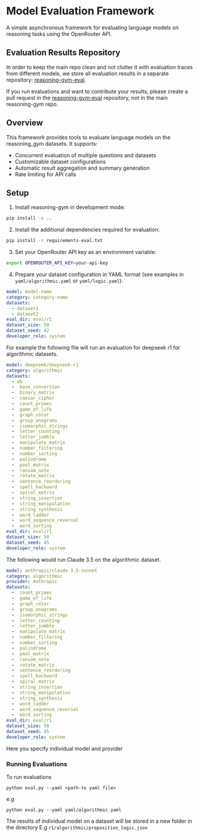 # Model Evaluation Framework

A simple asynchronous framework for evaluating language models on reasoning tasks using the OpenRouter API.

## Evaluation Results Repository

In order to keep the main repo clean and not clutter it with evaluation traces from different models, we store all evaluation results in a separate repository: [reasoning-gym-eval](https://github.com/open-thought/reasoning-gym-eval).

If you run evaluations and want to contribute your results, please create a pull request in the [reasoning-gym-eval](https://github.com/open-thought/reasoning-gym-eval) repository, not in the main reasoning-gym repo.

## Overview

This framework provides tools to evaluate language models on the reasoning_gym datasets. It supports:
- Concurrent evaluation of multiple questions and datasets
- Customizable dataset configurations
- Automatic result aggregation and summary generation
- Rate limiting for API calls

## Setup

1. Install reasoning-gym in development mode:
```bash
pip install -e ..
```

2. Install the additional dependencies required for evaluation:
```bash
pip install -r requirements-eval.txt
```

3. Set your OpenRouter API key as an environment variable:
```bash
export OPENROUTER_API_KEY=your-api-key
```


4. Prepare your dataset configuration in YAML format (see examples in `yaml/algorithmic.yaml` or `yaml/logic.yaml`):
```yaml
model: model-name
category: category-name
datasets:
  - dataset1
  - dataset2
eval_dir: eval/r1
dataset_size: 50
dataset_seed: 42
developer_role: system

```
For example the following file will run an evaluation for deepseek r1 for algorithmic datasets.
``` yaml
model: deepseek/deepseek-r1
category: algorithmic
datasets:
  - ab
  -  base_conversion
  -  binary_matrix
  -  caesar_cipher
  -  count_primes
  -  game_of_life
  -  graph_color
  -  group_anagrams
  -  isomorphic_strings
  -  letter_counting
  -  letter_jumble
  -  manipulate_matrix
  -  number_filtering
  -  number_sorting
  -  palindrome
  -  pool_matrix
  -  ransom_note
  -  rotate_matrix
  -  sentence_reordering
  -  spell_backward
  -  spiral_matrix
  -  string_insertion
  -  string_manipulation
  -  string_synthesis
  -  word_ladder
  -  word_sequence_reversal
  -  word_sorting
eval_dir: eval/r1
dataset_size: 50
dataset_seed: 45
developer_role: system

```

 The following would run Claude 3.5 on the algorithmic dataset.
```yaml
model: anthropic/claude-3.5-sonnet
category: algorithmic
provider: Anthropic
datasets:
  -  count_primes
  -  game_of_life
  -  graph_color
  -  group_anagrams
  -  isomorphic_strings
  -  letter_counting
  -  letter_jumble
  -  manipulate_matrix
  -  number_filtering
  -  number_sorting
  -  palindrome
  -  pool_matrix
  -  ransom_note
  -  rotate_matrix
  -  sentence_reordering
  -  spell_backward
  -  spiral_matrix
  -  string_insertion
  -  string_manipulation
  -  string_synthesis
  -  word_ladder
  -  word_sequence_reversal
  -  word_sorting
eval_dir: eval/r1
dataset_size: 50
dataset_seed: 45
developer_role: system
```
Here you specify individual model and provider

### Running Evaluations

To run evaluations
```
python eval.py --yaml <path-to yaml file>
```
e.g
```
python eval.py --yaml yaml/algorithmic.yaml
```


The results of individual model on a dataset will be stored in a new folder in the directory E.g `r1/algorithmic/proposition_logic.json`
